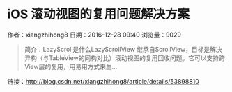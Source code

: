 # iOS 滚动视图的复用问题解决方案
作者：xiangzhihong8
日期：2016-12-28 09:40
浏览量：9029
> 简介：LazyScroll是什么LazyScrollView 继承自ScrollView，目标是解决异构（与TableView的同构对比）滚动视图的复用回收问题。它可以支持跨View层的复用，用易用方式来生...

 链接：http://blog.csdn.net/xiangzhihong8/article/details/53898810
